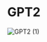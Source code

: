 # GPT2
![GPT2 (1)](https://github.com/user-attachments/assets/b365a498-7bf6-45e9-803c-67dd8f8e8d24)


